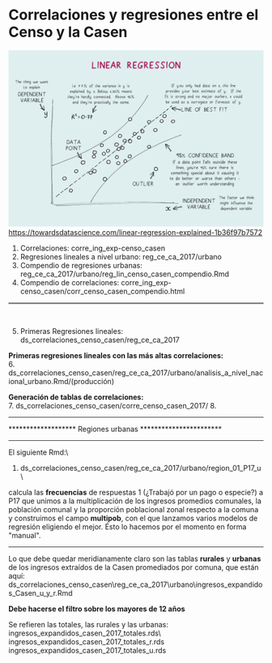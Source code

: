 # Correlaciones y regresiones entre el Censo y la Casen

![title](linear_regresssion.jpeg)
https://towardsdatascience.com/linear-regression-explained-1b36f97b7572

1. Correlaciones: corre_ing_exp-censo_casen 
2. Regresiones lineales a nivel urbano: reg_ce_ca_2017/urbano
3. Compendio de regresiones urbanas: reg_ce_ca_2017/urbano/reg_lin_censo_casen_compendio.Rmd 
4. Compendio de correlaciones: corre_ing_exp-censo_casen/corr_censo_casen_compendio.html

<hr style="height:3px;border-width:1;color:Gray;background-color:Gray">
<br>

5. Primeras Regresiones lineales: ds_correlaciones_censo_casen/reg_ce_ca_2017

**Primeras regresiones lineales con las más altas correlaciones:**\
6. ds_correlaciones_censo_casen/reg_ce_ca_2017/urbano/analisis_a_nivel_nacional_urbano.Rmd/(producción)
   
**Generación de tablas de correlaciones:**\
7. ds_correlaciones_censo_casen/corre_censo_casen_2017/
8. 

************************************************************
******************* Regiones urbanas ***********************
************************************************************
El siguiente Rmd:\

1. ds_correlaciones_censo_casen/reg_ce_ca_2017/urbano/region_01_P17_u\

calcula las **frecuencias** de respuestas 1 (¿Trabajó por un pago o especie?) a P17 que unimos a la multiplicación de los ingresos promedios comunales, la población comunal y la proporción poblacional zonal respecto a la comuna y construimos el campo **multipob**, con el que lanzamos varios modelos de regresión eligiendo el mejor. Ésto lo hacemos por el momento en forma "manual".


************************************************************
Lo que debe quedar meridianamente claro son las tablas **rurales** y **urbanas** de los ingresos extraídos de la Casen promediados por comuna, que están aquí:\
ds_correlaciones_censo_casen\reg_ce_ca_2017\urbano\ingresos_expandidos_Casen_u_y_r.Rmd
    
**Debe hacerse el filtro sobre los mayores de 12 años** 

Se refieren las totales, las rurales y las urbanas:
ingresos_expandidos_casen_2017_totales.rds\       
ingresos_expandidos_casen_2017_totales_r.rds\
ingresos_expandidos_casen_2017_totales_u.rds
